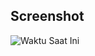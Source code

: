 ## Screenshot

![Waktu Saat Ini](https://github.com/galihap76/latihan-pertemuan-6/assets/83481679/6b9c9ce3-9035-4f7b-8bc4-e315121b046e)
